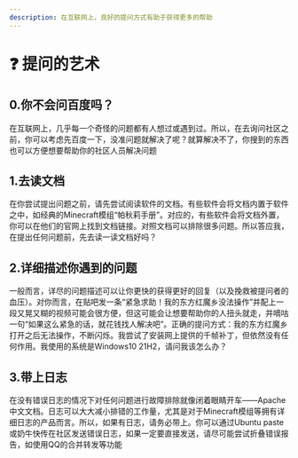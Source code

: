 ```yaml
---
description: 在互联网上，良好的提问方式有助于获得更多的帮助
---
```


# ❓ 提问的艺术

## 0.你不会问百度吗？

在互联网上，几乎每一个奇怪的问题都有人想过或遇到过。所以，在去询问社区之前，你可以考虑先百度一下，没准问题就解决了呢？就算解决不了，你搜到的东西也可以方便想要帮助你的社区人员解决问题

## 1.去读文档

在你尝试提出问题之前，请先尝试阅读软件的文档。有些软件会将文档内置于软件之中，如经典的Minecraft模组“帕秋莉手册”。对应的，有些软件会将文档外置，你可以在他们的官网上找到文档链接。对照文档可以排除很多问题。所以答应我，在提出任何问题前，先去读一读文档好吗？

## 2.详细描述你遇到的问题

一般而言，详尽的问题描述可以让你更快的获得更好的回复（以及挽救被提问者的血压）。对你而言，在贴吧发一条“紧急求助！我的东方红魔乡没法操作”并配上一段又晃又糊的视频可能会很方便，但这可能会让想要帮助你的人扭头就走，并嘀咕一句“如果这么紧急的话，就花钱找人解决吧”。正确的提问方式：我的东方红魔乡打开之后无法操作，不断闪烁。我尝试了安装网上提供的千帧补丁，但依然没有任何作用。我使用的系统是Windows10 21H2，请问我该怎么办？

## 3.带上日志

在没有错误日志的情况下对任何问题进行故障排除就像闭着眼睛开车——Apache中文文档。日志可以大大减小排错的工作量，尤其是对于Minecraft模组等拥有详细日志的产品而言。所以，如果有日志，请务必带上。你可以通过Ubuntu paste或奶牛快传在社区发送错误日志，如果一定要直接发送，请尽可能尝试折叠错误报告，如使用QQ的合并转发等功能

